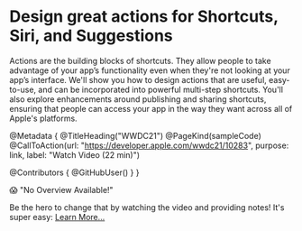 # Design great actions for Shortcuts, Siri, and Suggestions

Actions are the building blocks of shortcuts. They allow people to take advantage of your app’s functionality even when they're not looking at your app’s interface. We'll show you how to design actions that are useful, easy-to-use, and can be incorporated into powerful multi-step shortcuts. You'll also explore enhancements around publishing and sharing shortcuts, ensuring that people can access your app in the way they want across all of Apple's platforms.

@Metadata {
   @TitleHeading("WWDC21")
   @PageKind(sampleCode)
   @CallToAction(url: "https://developer.apple.com/wwdc21/10283", purpose: link, label: "Watch Video (22 min)")

   @Contributors {
      @GitHubUser(<replace this with your GitHub handle>)
   }
}

😱 "No Overview Available!"

Be the hero to change that by watching the video and providing notes! It's super easy:
 [Learn More…](https://wwdcnotes.github.io/WWDCNotes/documentation/wwdcnotes/contributing)
